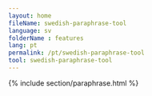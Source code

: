 ```yaml
---
layout: home
fileName: swedish-paraphrase-tool
language: sv    
folderName : features
lang: pt
permalink: /pt/swedish-paraphrase-tool
tool: swedish-paraphrase-tool
---
```

{% include section/paraphrase.html %}
